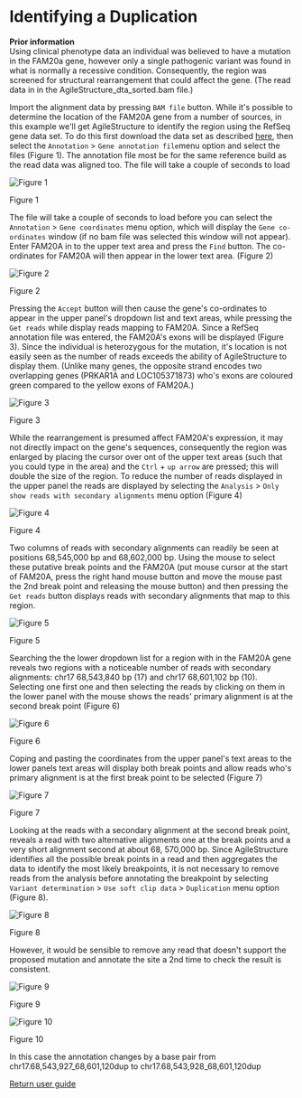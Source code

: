 # Identifying a Duplication

__Prior information__  
Using clinical phenotype data an individual was believed to have a mutation in the FAM20a gene, however only a single pathogenic variant was found in what is normally a recessive condition. Consequently, the region was screened for structural rearrangement that could affect the gene.
(The read data in in the AgileStructure_dta_sorted.bam file.)

Import the alignment data by pressing ```BAM file``` button. While it's possible to determine the location of the FAM20A gene from a number of sources, in this example we'll get AgileStructure to identify the region using the RefSeq gene data set. To do this first download the data set as described [here](downloadingOptionalFiles.md), then select the ```Annotation``` > ```Gene annotation file```menu option and select the files (Figure 1). The annotation file most be for the same reference build as the read data was aligned too. The file will take a couple of seconds to load

![Figure 1](images/examples/figure1del.jpg)

Figure 1

The file will take a couple of seconds to load before you can select the ```Annotation``` > ```Gene coordinates``` menu option, which will display the ```Gene co-ordinates``` window (if no bam file was selected this window will not appear). Enter FAM20A in to the upper text area and press the ```Find``` button. The co-ordinates for FAM20A will then appear in the lower text area. (Figure 2)

![Figure 2](images/examples/figure2dup.jpg)

Figure 2

Pressing the ```Accept``` button will then cause the gene's co-ordinates to appear in the upper panel's dropdown list and text areas, while pressing the ```Get reads``` while display reads mapping to FAM20A. Since a RefSeq annotation file was entered, the FAM20A's exons will be displayed (Figure 3). Since the individual is heterozygous for the mutation, it's location is not easily seen as the number of reads exceeds the ability of AgileStructure to display them. (Unlike many genes, the opposite strand encodes two overlapping genes (PRKAR1A and LOC105371873) who's exons are coloured green compared to the yellow exons of FAM20A.)

![Figure 3](images/examples/figure3dup.jpg)

Figure 3

While the rearrangement is presumed affect FAM20A's expression, it may not directly impact on the gene's sequences, consequently the region was enlarged by placing the cursor over ont of the upper text areas (such that you could type in the area) and the ```Ctrl``` + ```up arrow``` are pressed; this will double the size of the region. To reduce the number of reads displayed in the upper panel the reads are displayed by selecting the ```Analysis``` > ```Only show reads with secondary alignments``` menu option (Figure 4)

![Figure 4](images/examples/figure4dup.jpg)

Figure 4

Two columns of reads with secondary alignments can readily be seen at positions 68,545,000 bp and 68,602,000 bp. Using the mouse to select these putative break points and the FAM20A (put mouse cursor at the start of FAM20A, press the right hand mouse button and move the mouse past the 2nd break point and releasing the mouse button) and then pressing the ```Get reads``` button displays reads with secondary alignments that map to this region. 

![Figure 5](images/examples/figure5dup.jpg)

Figure 5

Searching the the lower dropdown list for a region with in the FAM20A gene reveals two regions with a noticeable number of reads with secondary alignments: chr17 68,543,840 bp (17) and chr17 68,601,102 bp (10). Selecting one first one and then selecting the reads by clicking on them in the lower panel with the mouse shows the reads' primary alignment is at the second break point (Figure 6)

![Figure 6](images/examples/figure6dup.jpg)

Figure 6

Coping and pasting the coordinates from the upper panel's text areas to the lower panels text areas will display both break points and allow reads who's primary alignment is at the first break point to be selected (Figure 7)

![Figure 7](images/examples/figure7dup.jpg)

Figure 7

Looking at the reads with a secondary alignment at the second break point, reveals a read with two alternative alignments one at the break points and a very short alignment second at about 68, 570,000 bp.
Since AgileStructure identifies all the possible break points in a read and then aggregates the data to identify the most likely breakpoints, it is not necessary to remove reads from the analysis before annotating the breakpoint by selecting ```Variant determination``` > ```Use soft clip data``` > ```Duplication``` menu option (Figure 8). 

![Figure 8](images/examples/figure8dup.jpg)

Figure 8

However, it would be sensible to remove any read that doesn't support the proposed mutation and annotate the site a 2nd time to check the result is consistent. 

![Figure 9](images/examples/figure9dup.jpg)

Figure 9

![Figure 10](images/examples/figure10dup.jpg)

Figure 10 

In this case the annotation changes by a base pair from chr17.68,543,927_68,601,120dup to chr17.68,543,928_68,601,120dup

[Return user guide](README.md#duplication) 